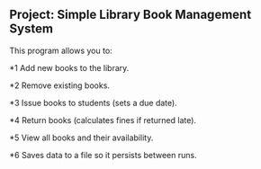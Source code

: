 ## Project: Simple Library Book Management System
This program allows you to:

*1 Add new books to the library.

*2 Remove existing books.

*3 Issue books to students (sets a due date).

*4 Return books (calculates fines if returned late).

*5 View all books and their availability.

*6 Saves data to a file so it persists between runs.
